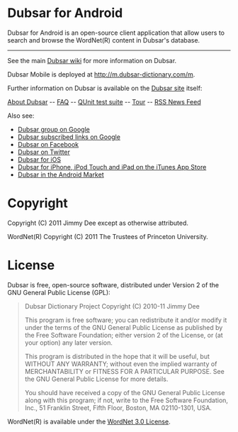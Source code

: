 Dubsar for Android
==================

Dubsar for Android is an open-source client application
that allow users to search and browse the WordNet(R) content
in Dubsar's database.

* * *

See the main [Dubsar wiki](https://github.com/jdee/dubsar/wiki) for more information on Dubsar.

Dubsar Mobile is deployed at http://m.dubsar-dictionary.com/m.

Further information on Dubsar is available on the [Dubsar site](http://dubsar-dictionary.com) itself:

[About Dubsar](http://dubsar-dictionary.com/about)
-- [FAQ](http://dubsar-dictionary.com/faq)
-- [QUnit test suite](http://dubsar-dictionary.com/qunit)
-- [Tour](http://dubsar-dictionary.com/tour)
-- [RSS News Feed](http://dubsar-dictionary.com/rss_news.xml)

Also see:

- [Dubsar group on Google](http://groups.google.com/group/dubsar)
- [Dubsar subscribed links on Google](http://www.google.com/coop/profile?user=012127914215357268281)
- [Dubsar on Facebook](http://www.facebook.com/pages/Dubsar/155561501154946)
- [Dubsar on Twitter](http://twitter.com/#!/dubsar)
- [Dubsar for iOS](https://github.com/jdee/dubsar_ios)
- [Dubsar for iPhone, iPod Touch and iPad on the iTunes App Store](http://itunes.apple.com/us/app/dubsar/id453868483)
- [Dubsar in the Android Market](https://market.android.com/details?id=com.dubsar_dictionary.Dubsar)


Copyright
=========

Copyright (C) 2011 Jimmy Dee except as otherwise attributed.

WordNet(R) Copyright (C) 2011 The Trustees of Princeton University.

License
=======

Dubsar is free, open-source software, distributed under Version 2 of
the GNU General Public License (GPL):

>  Dubsar Dictionary Project
>  Copyright (C) 2010-11 Jimmy Dee
>
>  This program is free software; you can redistribute it and/or
>  modify it under the terms of the GNU General Public License
>  as published by the Free Software Foundation; either version 2
>  of the License, or (at your option) any later version.
>
>  This program is distributed in the hope that it will be useful,
>  but WITHOUT ANY WARRANTY; without even the implied warranty of
>  MERCHANTABILITY or FITNESS FOR A PARTICULAR PURPOSE.  See the
>  GNU General Public License for more details.
>
>  You should have received a copy of the GNU General Public License
>  along with this program; if not, write to the Free Software
>  Foundation, Inc., 51 Franklin Street, Fifth Floor, Boston, MA  02110-1301, USA.

WordNet(R) is available under the [WordNet 3.0 License](http://wordnet.princeton.edu/wordnet/license).
